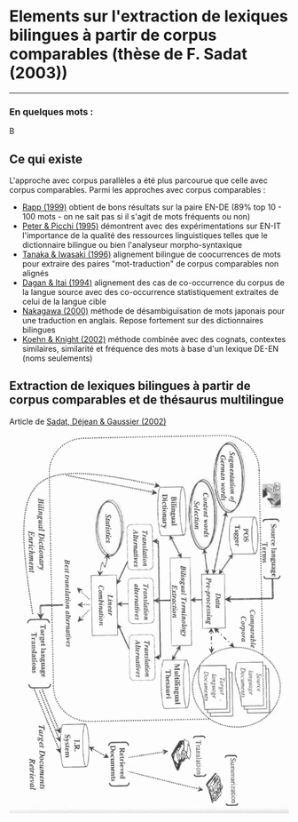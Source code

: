 # Elements sur l'extraction de lexiques bilingues à partir de corpus comparables (thèse de F. Sadat (2003))
---------

### En quelques mots : 
B


## Ce qui existe
L'approche avec corpus parallèles a été plus parcourue que celle avec corpus comparables. Parmi les approches avec corpus comparables :
* [Rapp (1999)](http://citeseerx.ist.psu.edu/viewdoc/download?doi=10.1.1.35.558&rep=rep1&type=pdf) obtient de bons résultats sur la paire EN-DE (89% top 10 - 100 mots - on ne sait pas si il s'agit de mots fréquents ou non)
* [Peter & Picchi (1995)](http://link.springer.com/chapter/10.1007/978-1-4615-5661-9_7) démontrent avec des expérimentations sur EN-IT l'importance de la qualité des ressources linguistiques telles que le dictionnaire bilingue ou bien l'analyseur morpho-syntaxique
* [Tanaka & Iwasaki (1996)](http://citeseerx.ist.psu.edu/viewdoc/download?doi=10.1.1.47.1150&rep=rep1&type=pdf) alignement bilingue de coocurrences de mots pour extraire des paires "mot-traduction" de corpus comparables non alignés
* [Dagan & Itai (1994)](http://www.cs.technion.ac.il/~itai/publications/CL/DI.pdf) alignement des cas de co-occurrence du corpus de la langue source avec des co-occurrence statistiquement extraites de celui de la langue cible
* [Nakagawa (2000)](http://www.mt-archive.info/LREC-2000-Nakagawa.pdf) méthode de désambiguïsation de mots japonais pour une traduction en anglais. Repose fortement sur des dictionnaires bilingues
* [Koehn & Knight (2002)](http://homepages.inf.ed.ac.uk/pkoehn/publications/learnlex2002.pdf) méthode combinée avec des cognats, contextes similaires, similarité et fréquence des mots à base d'un lexique DE-EN (noms seulements)



## Extraction de lexiques bilingues à partir de corpus comparables et de thésaurus multilingue

Article de [Sadat, Déjean & Gaussier (2002)](http://acl-arc.comp.nus.edu.sg/archives/acl-arc-090501d3/data/pdf/anthology-PDF/C/C02/C02-1166.pdf)

![alt text][fig1]














[fig1]: https://github.com/allinard/Multi-alignement-en-corpus-comparables/blob/master/Articles/images/sadat1.png "Structure générale de la méthode proposée"
